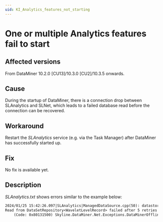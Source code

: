 ```yaml
---
uid: KI_Analytics_features_not_starting
---
```


# One or multiple Analytics features fail to start

## Affected versions

From DataMiner 10.2.0 [CU13]/10.3.0 [CU2]/10.3.5 onwards.

## Cause

During the startup of DataMiner, there is a connection drop between SLAnalytics and SLNet, which leads to a failed database read before the connection can be recovered.

## Workaround

Restart the *SLAnalytics* service (e.g. via the Task Manager) after DataMiner has successfully started up.

## Fix

No fix is available yet.

## Description

*SLAnalytics.txt* shows errors similar to the example below:

```txt
2024/01/25 15:42:26.097|SLAnalytics|ManagedDataSource.cpp(50): datastores::sources::ManagedDataSource<WaveletLevelRecordID,WaveletLevelRecord>::readFromRepository)|ERR|0|Exception while reading from repository Error: 
Read from DataSetRepository<WaveletLevelRecord> failed after 5 retries with error:
    (Code: 0x80131500) Skyline.DataMiner.Net.Exceptions.DataMinerOfflineException: Connection SLNet down.
```
